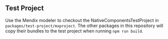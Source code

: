## Test Project

Use the Mendix modeler to checkout the NativeComponentsTestProject in `packages/test-project/mxproject`. The other
packages in this repository will copy their bundles to the test project when running `npm run build`.
